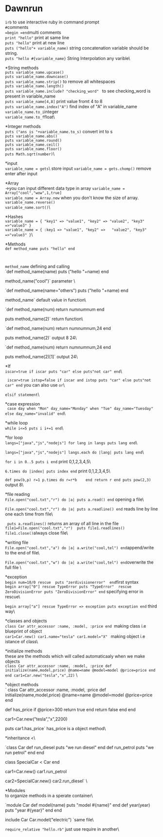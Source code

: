 # Dawnrun

`irb` to use interactive ruby in command prompt\
`#`comments\
`=begin =end`multi comments\
`print "hello"` print at same line\
`puts "hello"` print at new line\
`puts ("hello"+ variable_name)` string concatenation variable should be string.\
`puts "hello #{variable_name}` String Interpolation any varible\

\*String methods\
`puts variable_name.upcase()`\
`puts variable_name.downcase()`\
`puts variable_name.strip()` to remove all whitespaces\
`puts variable_name.length()`\
`puts variable_name.include? "checking_word" ` to see checking_word is present in variable_name\
`puts variable_name[4,8]` print value fromt 4 to 8\
`puts variable_name.index("A")` find index of "A" in variable_name\
`variable_name.to_i`integer\
`variable_name.to_f`float\

\*Integer methods\
`puts ("ans is "+variable_name.to_s)` convert int to s\
`puts variable_name.abs()`\
`puts variable_name.round()`\
`puts variable_name.ceil()`\
`puts variable_name.floor()`\
`puts Math.sqrt(number)`\

\*input\
`variable_name = gets`\ store input
`variable_name = gets.chomp()` remove enter after input

\*Array\
->you can input different data type in array
`variable_name = Array["cool","wow",1,true]`\
`variable_name = Array.new` when you don't know the size of array.\
`variable_name.reverse()`\
`variable_name.sort()`\

\*Hashes\
`variable_name = { "key1" => "value1", "key2" => "value2", "key3" =>"value3" }`\
`variable_name = {
    :key1 => "value1",
    "key2" =>   "value2",
    "key3" =>"value3"
}`\

\*Methods\
<code>def method_name
    puts "hello"
end

method_name</code> defining and calling\
`def method_name(name)
    puts ("hello "+name)
end

method_name("cool")` parameter \

`def method_name(name="others")
    puts ("hello "+name)
end

method_name` default value in function\

`def method_name(num)
   return num*num*num
end

puts method_name(2)` return function\

`def method_name(num)
   return num*num*num,24
end

puts method_name(2)` output 8 24\

`def method_name(num)
   return num*num*num,24
end

puts method_name(2)[1]` output 24\



\*If\
`iscar=true
if iscar
    puts "car"
else
    puts"not car"
end`\

`
iscar=true
istop=false
if iscar and istop
    puts "car"
else
    puts"not car"
end` you can also use `or`\

`elsif statement`\

\*case expression\
` case day
 when "Mon"
    day_name="Monday"
 when "Tue"
    day_name="Tuesday"
 else
    day_name="invalid"
 end`\

\*while loop\
`while i<=5
    puts i
    i+=1
end`\

\*for loop\
`langs=["java","js","nodejs"]
for lang in langs
    puts lang
end`\

`langs=["java","js","nodejs"]
langs.each do |lang|
    puts lang
end`\

`for i in 0..5
    puts i
end` print 0,1,2,3,4,5\

`6.times do |index|
    puts index
end` print 0,1,2,3,4,5\

`def pow(b,p)
   r=1
   p.times do
   r=r*b   
   end
return r
end
puts pow(2,3)` output 8\

\*file reading \
`File.open("cool.txt","r") do |a|
   puts a.read()
end` opening a file\

`File.open("cool.txt","r") do |a|
   puts a.readline()
end` reads  line by line one each time from file\

` puts a.readlines()` returns an array of all line in the file\
`file1=File.open("cool.txt","r") 
puts file1.readlines()
file1.close()`always close file\

\*writing file\
`File.open("cool.txt","a") do |a|
   a.write("cool,tel")
end`append/write to the end of file\

`File.open("cool.txt","w") do |a|
   a.write("cool,tel")
end`overwrite the full file \



\*exception \
`begin
   num=10/0
rescue 
   puts "zerdivisionerror" 
end`first syntax\
`begin
  array["0"]
rescue TypeError
   puts "TypeError" 
rescue ZeroDivisionError
  puts "ZeroDivisionError"
end` specifying error in rescue\

`begin
   array["a"]
rescue TypeError => exception
   puts exception
end` third way\



\*classes and objects \
`class Car
attr_accessor :name, :model, :price
end
`making class i.e blueprint of object\
`car1=Car.new()
car1.name="tesla"
car1.model="X"
` making object i.e istance of class\


\*initialize methods\
these are the methods which will called automaticaaly when we make objects\
`class Car
attr_accessor :name, :model, :price
 def initialize(name,model,price)
 @name=name
 @model=model
 @price=price
 end
end
car1=Car.new("tesla","x",22)` \

\*object methods\
`
class Car
attr_accessor :name, :model, :price
 def initialize(name,model,price)
 @name=name
 @model=model
 @price=price
 end

 def has_price
   if @price>300
      return true
   end
   return false
  end
end

car1=Car.new("tesla","x",2200)

puts car1.has_price` has_price is a object method\


\*inheritance <\

`class Car
    def run_diesel
       puts "we run diesel"
    end
    def run_petrol
    puts "we run petrol"
    end
end

class SpecialCar < Car
end

car1=Car.new()
car1.run_petrol

car2=SpecialCar.new()
car2.run_diesel` \



\*Modules\
to organize methods in a sperate container\

`module Car
   def model(name)
      puts "model #{name}"
   end
   def year(year)
      puts "year #{year}"
   end
end

include Car
Car.model("electric")
`same file\

`require_relative "hello.rb"` just use require in another\
